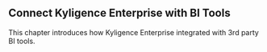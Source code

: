 ## Connect Kyligence Enterprise with BI Tools

This chapter introduces how Kyligence Enterprise integrated with 3rd party BI tools.
